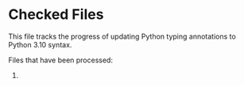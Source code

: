# Checked Files

This file tracks the progress of updating Python typing annotations to Python 3.10 syntax.

Files that have been processed:

1.
